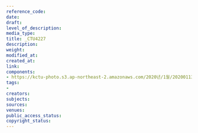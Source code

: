 ```yaml
---
reference_code: 
date: 
draft: 
level_of_description: 
media_type: 
title: _CTU4227
description: 
weight: 
modified_at: 
created_at: 
link: 
components:
- https://kctu-photo.s3.ap-northeast-2.amazonaws.com/2020년/1월/20200113_문중원+열사+상여+청와대+행진+7일차/_CTU4227.jpg
tags:
- 
creators: 
subjects: 
sources: 
venues: 
public_access_status: 
copyright_status: 
---
```

